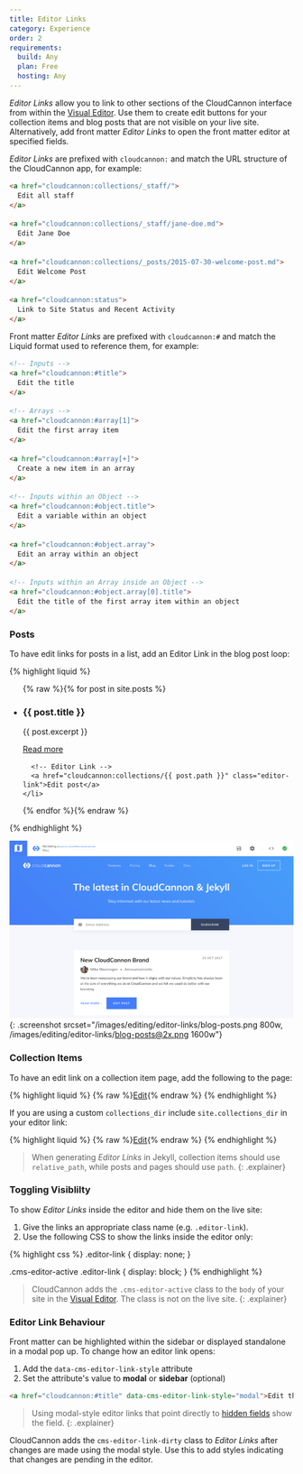 ```yaml
---
title: Editor Links
category: Experience
order: 2
requirements:
  build: Any
  plan: Free
  hosting: Any
---
```


*Editor Links* allow you to link to other sections of the CloudCannon interface from within the [Visual Editor](/editing/editors/visual-editor/). Use them to create edit buttons for your collection items and blog posts that are not visible on your live site. Alternatively, add front matter *Editor Links* to open the front matter editor at specified fields.

*Editor Links* are prefixed with `cloudcannon:` and match the URL structure of the CloudCannon app, for example:

```html
<a href="cloudcannon:collections/_staff/">
  Edit all staff
</a>

<a href="cloudcannon:collections/_staff/jane-doe.md">
  Edit Jane Doe
</a>

<a href="cloudcannon:collections/_posts/2015-07-30-welcome-post.md">
  Edit Welcome Post
</a>

<a href="cloudcannon:status">
  Link to Site Status and Recent Activity
</a>
```

Front matter *Editor Links* are prefixed with `cloudcannon:#` and match the Liquid format used to reference them, for example:

```html
<!-- Inputs -->
<a href="cloudcannon:#title">
  Edit the title
</a>

<!-- Arrays -->
<a href="cloudcannon:#array[1]">
  Edit the first array item
</a>

<a href="cloudcannon:#array[+]">
  Create a new item in an array
</a>

<!-- Inputs within an Object -->
<a href="cloudcannon:#object.title">
  Edit a variable within an object
</a>

<a href="cloudcannon:#object.array">
  Edit an array within an object
</a>

<!-- Inputs within an Array inside an Object -->
<a href="cloudcannon:#object.array[0].title">
  Edit the title of the first array item within an object
</a>
```

### Posts

To have edit links for posts in a list, add an Editor Link in the blog post loop:

{% highlight liquid %}
<ul class="blog-posts">
  {% raw %}{% for post in site.posts %}
    <li class="blog-post">
      <h3>{{ post.title }}</h3>
      <p>{{ post.excerpt }}</p>
      <a href="{{ post.url }}">Read more</a>

      <!-- Editor Link -->
      <a href="cloudcannon:collections/{{ post.path }}" class="editor-link">Edit post</a>
    </li>
  {% endfor %}{% endraw %}
</ul>
{% endhighlight %}

![CloudCannon blog posts with edit buttons](/images/editing/editor-links/blog-posts.png){: .screenshot srcset="/images/editing/editor-links/blog-posts.png 800w, /images/editing/editor-links/blog-posts@2x.png 1600w"}

### Collection Items

To have an edit link on a collection item page, add the following to the page:

{% highlight liquid %}
{% raw %}<a href="cloudcannon:collections/{{ page.relative_path }}" class="editor-link">Edit</a>{% endraw %}
{% endhighlight %}

If you are using a custom `collections_dir` include `site.collections_dir` in your editor link:

{% highlight liquid %}
{% raw %}<a href="cloudcannon:collections/{{ site.collections_dir }}/{{ page.relative_path }}" class="editor-link">Edit</a>{% endraw %}
{% endhighlight %}

> When generating *Editor Links* in Jekyll, collection items should use `relative_path`, while posts and pages should use `path`.
{: .explainer}

### Toggling Visiblilty

To show *Editor Links* inside the editor and hide them on the live site:

1. Give the links an appropriate class name (e.g. `.editor-link`).
2. Use the following CSS to show the links inside the editor only:

{% highlight css %}
.editor-link {
  display: none;
}

.cms-editor-active .editor-link {
  display: block;
}
{% endhighlight %}

> CloudCannon adds the `.cms-editor-active` class to the `body` of your site in the [Visual Editor](/editing/visual-editor/). The class is not on the live site.
{: .explainer}

### Editor Link Behaviour

Front matter can be highlighted within the sidebar or displayed standalone in a modal pop up. To change how an editor link opens:

1. Add the `data-cms-editor-link-style` attribute
2. Set the attribute's value to **modal** or **sidebar** (optional)

```html
<a href="cloudcannon:#title" data-cms-editor-link-style="modal">Edit the title</a>
```

> Using modal-style editor links that point directly to [hidden fields](/editing/editors/front-matter-editor/#hidden) show the field.
{: .explainer}

CloudCannon adds the `cms-editor-link-dirty` class to *Editor Links* after changes are made using the modal style. Use this to add styles indicating that changes are pending in the editor.
